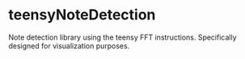 # teensyNoteDetection
Note detection library using the teensy FFT instructions.  Specifically designed for visualization purposes.
